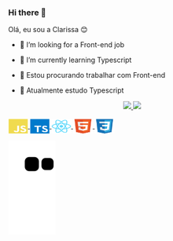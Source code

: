 
### Hi there 👋
Olá, eu sou a Clarissa 😊


- 🔭 I’m looking for a Front-end job
- 🌱 I’m currently learning Typescript

- 🔭 Estou procurando trabalhar com Front-end
- 🌱 Atualmente estudo Typescript


<div align="center">
  <a href="https://github.com/clarissakayano">
  <img height="180em" src="https://github-readme-stats.vercel.app/api?username=clarissakayano&show_icons=true&theme=dracula&include_all_commits=true&count_private=true"/>
  <img height="180em" src="https://github-readme-stats.vercel.app/api/top-langs/?username=clarissakayano&layout=compact&langs_count=7&theme=dracula"/>
</div>

<div style="display: inline_block"><br>
  <img align="center" alt="Kay-Js" height="30" width="40" src="https://raw.githubusercontent.com/devicons/devicon/master/icons/javascript/javascript-plain.svg">
  <img align="center" alt="Kay-Ts" height="30" width="40" src="https://raw.githubusercontent.com/devicons/devicon/master/icons/typescript/typescript-plain.svg">
  <img align="center" alt="Kay-React" height="30" width="40" src="https://raw.githubusercontent.com/devicons/devicon/master/icons/react/react-original.svg">
  <img align="center" alt="Kay-HTML" height="30" width="40" src="https://raw.githubusercontent.com/devicons/devicon/master/icons/html5/html5-original.svg">
  <img align="center" alt="Kay-CSS" height="30" width="40" src="https://raw.githubusercontent.com/devicons/devicon/master/icons/css3/css3-original.svg">
</div> 


  ![Snake animation](https://github.com/clarissakayano/clarissakayano/blob/output/github-contribution-grid-snake.svg)

          

